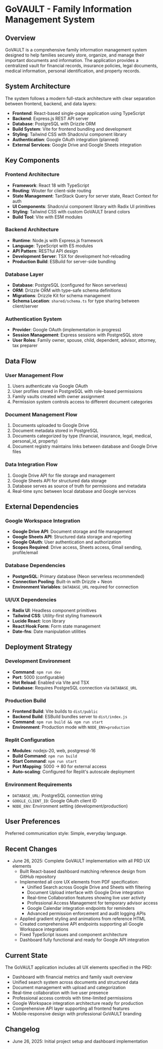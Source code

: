 # GoVAULT - Family Information Management System

## Overview

GoVAULT is a comprehensive family information management system designed to help families securely store, organize, and manage their important documents and information. The application provides a centralized vault for financial records, insurance policies, legal documents, medical information, personal identification, and property records.

## System Architecture

The system follows a modern full-stack architecture with clear separation between frontend, backend, and data layers:

- **Frontend**: React-based single-page application using TypeScript
- **Backend**: Express.js REST API server
- **Database**: PostgreSQL with Drizzle ORM
- **Build System**: Vite for frontend bundling and development
- **Styling**: Tailwind CSS with Shadcn/ui component library
- **Authentication**: Google OAuth integration (planned)
- **External Services**: Google Drive and Google Sheets integration

## Key Components

### Frontend Architecture
- **Framework**: React 18 with TypeScript
- **Routing**: Wouter for client-side routing
- **State Management**: TanStack Query for server state, React Context for auth
- **UI Components**: Shadcn/ui component library with Radix UI primitives
- **Styling**: Tailwind CSS with custom GoVAULT brand colors
- **Build Tool**: Vite with ESM modules

### Backend Architecture
- **Runtime**: Node.js with Express.js framework
- **Language**: TypeScript with ES modules
- **API Pattern**: RESTful API design
- **Development Server**: TSX for development hot-reloading
- **Production Build**: ESBuild for server-side bundling

### Database Layer
- **Database**: PostgreSQL (configured for Neon serverless)
- **ORM**: Drizzle ORM with type-safe schema definitions
- **Migrations**: Drizzle Kit for schema management
- **Schema Location**: `shared/schema.ts` for type sharing between client/server

### Authentication System
- **Provider**: Google OAuth (implementation in progress)
- **Session Management**: Express sessions with PostgreSQL store
- **User Roles**: Family owner, spouse, child, dependent, advisor, attorney, tax preparer

## Data Flow

### User Management Flow
1. Users authenticate via Google OAuth
2. User profiles stored in PostgreSQL with role-based permissions
3. Family vaults created with owner assignment
4. Permission system controls access to different document categories

### Document Management Flow
1. Documents uploaded to Google Drive
2. Document metadata stored in PostgreSQL
3. Documents categorized by type (financial, insurance, legal, medical, personal_id, property)
4. Document registry maintains links between database and Google Drive files

### Data Integration Flow
1. Google Drive API for file storage and management
2. Google Sheets API for structured data storage
3. Database serves as source of truth for permissions and metadata
4. Real-time sync between local database and Google services

## External Dependencies

### Google Workspace Integration
- **Google Drive API**: Document storage and file management
- **Google Sheets API**: Structured data storage and reporting
- **Google OAuth**: User authentication and authorization
- **Scopes Required**: Drive access, Sheets access, Gmail sending, profile/email

### Database Dependencies
- **PostgreSQL**: Primary database (Neon serverless recommended)
- **Connection Pooling**: Built-in with Drizzle + Neon
- **Environment Variables**: `DATABASE_URL` required for connection

### UI/UX Dependencies
- **Radix UI**: Headless component primitives
- **Tailwind CSS**: Utility-first styling framework
- **Lucide React**: Icon library
- **React Hook Form**: Form state management
- **Date-fns**: Date manipulation utilities

## Deployment Strategy

### Development Environment
- **Command**: `npm run dev`
- **Port**: 5000 (configurable)
- **Hot Reload**: Enabled via Vite and TSX
- **Database**: Requires PostgreSQL connection via `DATABASE_URL`

### Production Build
- **Frontend Build**: Vite builds to `dist/public`
- **Backend Build**: ESBuild bundles server to `dist/index.js`
- **Command**: `npm run build && npm run start`
- **Environment**: Production mode with `NODE_ENV=production`

### Replit Configuration
- **Modules**: nodejs-20, web, postgresql-16
- **Build Command**: `npm run build`
- **Start Command**: `npm run start`
- **Port Mapping**: 5000 -> 80 for external access
- **Auto-scaling**: Configured for Replit's autoscale deployment

### Environment Requirements
- `DATABASE_URL`: PostgreSQL connection string
- `GOOGLE_CLIENT_ID`: Google OAuth client ID
- `NODE_ENV`: Environment setting (development/production)

## User Preferences

Preferred communication style: Simple, everyday language.

## Recent Changes

- June 26, 2025: Complete GoVAULT implementation with all PRD UX elements
  - Built React-based dashboard matching reference design from GitHub repository
  - Implemented all core UX elements from PDF specification:
    * Unified Search across Google Drive and Sheets with filtering
    * Document Upload interface with Google Drive integration 
    * Real-time Collaboration features showing live user activity
    * Professional Access Management for temporary advisor access
    * Google Calendar integration endpoints for reminders
    * Advanced permission enforcement and audit logging APIs
  - Applied gradient styling and animations from reference HTML
  - Created comprehensive API endpoints supporting all Google Workspace integrations
  - Fixed TypeScript issues and component architecture
  - Dashboard fully functional and ready for Google API integration

## Current State

The GoVAULT application includes all UX elements specified in the PRD:
- Dashboard with financial metrics and family vault overview
- Unified search system across documents and structured data
- Document management with upload and categorization
- Real-time collaboration with live user presence
- Professional access controls with time-limited permissions
- Google Workspace integration architecture ready for production
- Comprehensive API layer supporting all frontend features
- Mobile-responsive design with professional GoVAULT branding

## Changelog

- June 26, 2025: Initial project setup and dashboard implementation